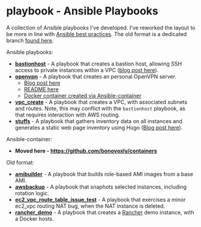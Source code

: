 # playbook - Ansible Playbooks
A collection of Ansible playbooks I've developed.  I've reworked the layout to be more in line with [Ansible best practices](http://docs.ansible.com/ansible/latest/playbooks_best_practices.html). The old format is a dedicated branch [found here](https://github.com/bonovoxly/playbook/tree/playbook2.0).

Ansible playbooks:
- **[bastionhost](https://github.com/bonovoxly/playbook/blob/master/bastionhost.yml)** - A playbook that creates a bastion host, allowing SSH access to private instances within a VPC ([blog post here](https://blog.billyc.io/2016/07/05/using-a-bastion-host-to-access-a-private-vpc-in-aws/)).
- **[openvpn](https://github.com/bonovoxly/playbook/blob/master/openvpn.yml)** - A playbook that creates an personal OpenVPN server.
  - [Blog post here](https://blog.billyc.io/2016/12/30/personal-aws-vpn-using-openvpn/)
  - [README here](https://github.com/bonovoxly/playbook/blob/master/docs/openvpn.md)
  - [Docker container created via Ansible-container](https://github.com/bonovoxly/containers/tree/master/openvpn)
- **[vpc_create](https://github.com/bonovoxly/playbook/blob/master/vpc_create.yml)** - A playbook that creates a VPC, with associated subnets and routes. Note, this may conflict with the `bastionhost` playbook, as that requires interaction with AWS routing.
- **[stuffs](https://github.com/bonovoxly/playbook/blob/master/stuffs.yml)** - A playbook that gathers inventory data on all instances and generates a static web page inventory using Hugo ([Blog post here](https://blog.billyc.io/2017/03/14/stuffs---an-aws-inventory-tool/)).


Ansible-container:
- **Moved here - https://github.com/bonovoxly/containers**

Old format:
- **[amibuilder](https://github.com/bonovoxly/playbook/tree/playbook2.0/old_format/amibuilder)** - A playbook that builds role-based AMI images from a base AMI.
- **[awsbackup](https://github.com/bonovoxly/playbook/tree/playbook2.0/old_format/awsbackup)** - A playbook that snaphots selected instances, including rotation logic.
- **[ec2_vpc_route_table_issue_test](https://github.com/bonovoxly/playbook/tree/playbook2.0/old_format/ec2_vpc_route_table_issue_test)** - A playbook that exercises a minor ec2_vpc routing NAT bug, when the NAT instance is deleted.
- **[rancher_demo](https://github.com/bonovoxly/playbook/tree/playbook2.0/old_format/rancher-demo)** - A playbook that creates a [Rancher](http://rancher.com/) demo instance, with a Docker hosts.
